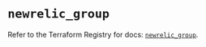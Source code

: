 # `newrelic_group`

Refer to the Terraform Registry for docs: [`newrelic_group`](https://registry.terraform.io/providers/newrelic/newrelic/3.45.0/docs/resources/group).
